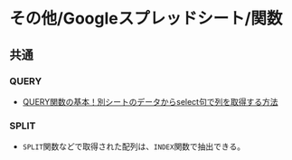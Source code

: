 # その他/Googleスプレッドシート/関数

## 共通

### QUERY

- [QUERY関数の基本！別シートのデータからselect句で列を取得する方法](https://tonari-it.com/spreadsheet-query-select/)

### SPLIT

- `SPLIT`関数などで取得された配列は、`INDEX`関数で抽出できる。
